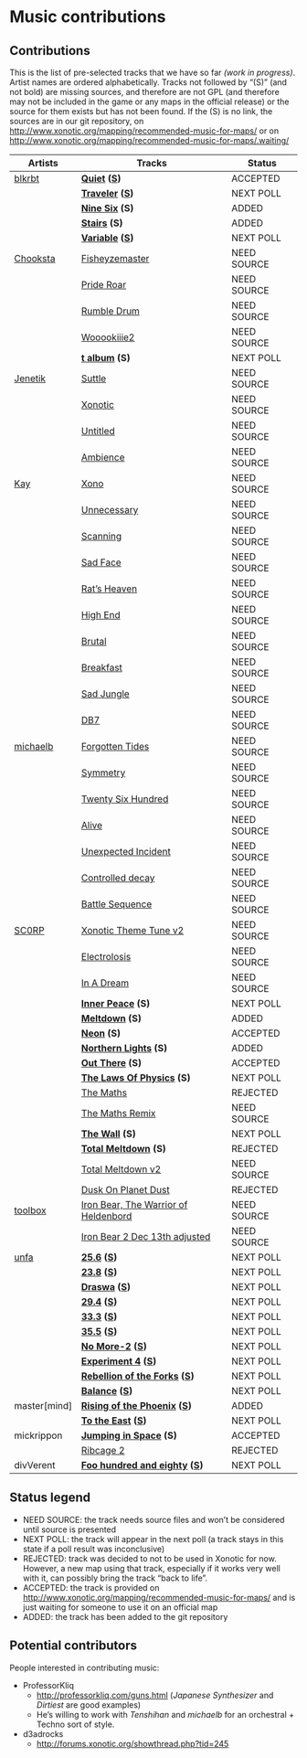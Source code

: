 Music contributions
===================

Contributions
-------------

This is the list of pre-selected tracks that we have so far _(work in progress)_. Artist names are ordered alphabetically. Tracks not followed by “(S)” (and not bold) are missing sources, and therefore are not GPL (and therefore may not be included in the game or any maps in the official release) or the source for them exists but has not been found. If the (S) is no link, the sources are in our git repository, on http://www.xonotic.org/mapping/recommended-music-for-maps/ or on http://www.xonotic.org/mapping/recommended-music-for-maps/.waiting/

| Artists | Tracks | Status |
|---------|--------|--------|
|[blkrbt](http://soundcloud.com/blkrbt)|**[Quiet](http://blkrbt.googlepages.com/nexuiz_quiet.ogg) ([S](http://blkrbt.googlepages.com/nexuiz_quiet.xrns))**|ACCEPTED|
||**[Traveler](http://blkrbt.googlepages.com/nexuiz_traveler.ogg) ([S](http://blkrbt.googlepages.com/nexuiz_traveler.xrns))**|NEXT POLL|
||**[Nine Six](http://blkrbt.googlepages.com/ninesix.ogg) (S)**|ADDED|
||**[Stairs](http://blkrbt.googlepages.com/stairs.ogg) (S)**|ADDED|
||**[Variable](http://blkrbt.googlepages.com/nexuiz_variable.ogg) ([S](http://sites.google.com/site/blkrbt2/nexuiz_variable.xrns?attredirects=0&d=1))**|NEXT POLL|
|[Chooksta](http://forums.xonotic.org/member.php?action=profile&uid=44)|[Fisheyzemaster](http://chookstamusic.com/songs/fisheyzemaster.mp3)|NEED SOURCE|
||[Pride Roar](http://chookstamusic.com/songs/prideroar.mp3)|NEED SOURCE|
||[Rumble Drum](http://chookstamusic.com/songs/rumble_drum.mp3)|NEED SOURCE|
||[Wooookiiie2](http://chookstamusic.com/songs/wooookiiie2.mp3)|NEED SOURCE|
||**[t album](http://forums.xonotic.org/showthread.php?tid=826) (S)**|NEXT POLL|
|[Jenetik](http://forums.xonotic.org/member.php?action=profile&uid=320)|[Suttle](http://www.jenetik.com/music/Jenetik_-_Suttle.mp3)|NEED SOURCE|
||[Xonotic](http://www.jenetik.com/music/Jenetik_-_Xontic.mp3)|NEED SOURCE|
||[Untitled](http://www.jenetik.com/music/Jenetik_-_untitled.mp3)|NEED SOURCE|
||[Ambience](http://www.jenetik.com/music/Jenetik_-_Ambience.mp3)|NEED SOURCE|
|[Kay](http://forums.xonotic.org/member.php?action=profile&uid=219)|[Xono](http://pisarowitz.com/Xonotic/XONOTIC9.mp3)|NEED SOURCE|
||[Unnecessary](http://pisarowitz.com/kay/Unnecessary.mp3)|NEED SOURCE|
||[Scanning](http://pisarowitz.com/kay/Scanning.mp3)|NEED SOURCE|
||[Sad Face](http://pisarowitz.com/kay/SadFace.mp3)|NEED SOURCE|
||[Rat’s Heaven](http://pisarowitz.com/kay/ratsheaven.mp3)|NEED SOURCE|
||[High End](http://pisarowitz.com/kay/HighEnd.mp3)|NEED SOURCE|
||[Brutal](http://pisarowitz.com/kay/brutal.mp3)|NEED SOURCE|
||[Breakfast](http://pisarowitz.com/kay/Breakfast.mp3)|NEED SOURCE|
||[Sad Jungle](http://pisarowitz.com/kay/Sad%20Jungle2.mp3)|NEED SOURCE|
||[DB7](http://pisarowitz.com/kay/DB7.mp3)|NEED SOURCE|
|[michaelb](http://michaelb.org/)|[Forgotten Tides](http://www.jamendo.com/en/track/145959)|NEED SOURCE|
||[Symmetry](http://www.jamendo.com/en/track/145611)|NEED SOURCE|
||[Twenty Six Hundred](http://www.jamendo.com/en/track/145612)|NEED SOURCE|
||[Alive](http://www.jamendo.com/en/track/145559)|NEED SOURCE|
||[Unexpected Incident](http://www.jamendo.com/en/track/145616)|NEED SOURCE|
||[Controlled decay](http://www.jamendo.com/en/track/145567)|NEED SOURCE|
||[Battle Sequence](http://michaelb.org/music/music/symphonic/michaelb-battle_sequence.mp3)|NEED SOURCE|
|[SC0RP](http://soundcloud.com/sc0rp)|[Xonotic Theme Tune v2](http://soundcloud.com/sc0rp/xonotic-theme-tune-v-2)|NEED SOURCE|
||[Electrolosis](http://mand1nga.com.ar/xonotic/music/SC0RP/SC0RP_ELECTROLOSIS.ogg)|NEED SOURCE|
||[In A Dream](http://soundcloud.com/sc0rp/in-a-dream)|NEED SOURCE|
||**[Inner Peace](http://soundcloud.com/sc0rp/inner-peace) (S)**|NEXT POLL|
||**[Meltdown](http://mand1nga.com.ar/xonotic/music/SC0RP/SC0RP_MELTDOWN.ogg) (S)**|ADDED|
||**[Neon](http://mand1nga.com.ar/xonotic/music/SC0RP/SC0RP_NEON.ogg) (S)**|ACCEPTED|
||**[Northern Lights](http://soundcloud.com/sc0rp/northern-lights-7) (S)**|ADDED|
||**[Out There](http://soundcloud.com/sc0rp/out-there) (S)**|ACCEPTED|
||**[The Laws Of Physics](http://mand1nga.com.ar/xonotic/music/SC0RP/SC0RP_THE_LAWS_OF_PHYSICS.ogg) (S)**|NEXT POLL|
||[The Maths](http://mand1nga.com.ar/xonotic/music/SC0RP/SC0RP_THE_MATHS.ogg)|REJECTED|
||[The Maths Remix](http://mand1nga.com.ar/xonotic/music/SC0RP/SC0RP_THE_MATHS_REMIX.ogg)|NEED SOURCE|
||**[The Wall](http://mand1nga.com.ar/xonotic/music/SC0RP/SC0RP_THE_WALL.ogg) (S)**|NEXT POLL|
||**[Total Meltdown](http://mand1nga.com.ar/xonotic/music/SC0RP/SC0RP_TOTAL_MELTDOWN.ogg) (S)**|REJECTED|
||[Total Meltdown v2](http://soundcloud.com/sc0rp/total-meltdown-v-2)|NEED SOURCE|
||[Dusk On Planet Dust](http://soundcloud.com/sc0rp/dusk-on-planet-dust)|REJECTED|
|[toolbox](http://drop.io/praetoolbox)|[Iron Bear, The Warrior of Heldenbord](http://drop.io/praetoolbox/asset/iron-bear-the-warrior-of-heldenbord-mp3)|NEED SOURCE|
||[Iron Bear 2 Dec 13th adjusted](http://drop.io/praetoolbox/asset/iron-bear-2-dec-13th-adjusted-mp3)|NEED SOURCE|
|[unfa](http://forums.xonotic.org/member.php?action=profile&uid=234)|**[25.6](http://www.mediafire.com/?ngkzmmudcw1) ([S](http://www.mediafire.com/?nzmtzmqzw2f))**|NEXT POLL|
||**[23.8](http://www.mediafire.com/?d5gqjmnzlhh) ([S](http://www.mediafire.com/?m2zimwzijl3))**|NEXT POLL|
||**[Draswa](http://www.mediafire.com/download.php?zz2zgtj1yyz) ([S](http://www.mediafire.com/?1t7lt15e92v7lto))**|NEXT POLL|
||**[29.4](http://www.mediafire.com/?z3mziltzmj5) ([S](http://www.mediafire.com/?t2izmmnozdo))**|NEXT POLL|
||**[33.3](http://www.mediafire.com/?vjlg4r1q2g2i70o) ([S](http://www.mediafire.com/?o0bf68e1ranvbo0))**|NEXT POLL|
||**[35.5](http://www.mediafire.com/?77c6eo327b5zmyh) ([S](http://www.mediafire.com/?s5e8aec7eeu9j1c))**|NEXT POLL|
||**[No More-2](http://www.mediafire.com/?fps4amxc7c9yyoh) ([S](http://www.mediafire.com/?cm3lpr929f5d2ro))**|NEXT POLL|
||**[Experiment 4](http://www.mediafire.com/?n36yakq2c3xc6rb) ([S](http://www.mediafire.com/?4ehr2ba80ioa340))**|NEXT POLL|
||**[Rebellion of the Forks](http://www.mediafire.com/?t44s5a7szwqfslz) ([S](http://www.mediafire.com/?36kqu01v40gluba))**|NEXT POLL|
||**[Balance](http://www.mediafire.com/?zdz4mdt1wbwhc10) ([S](http://www.mediafire.com/?u8dvbkodc68v89l))**|NEXT POLL|
|master[mind]|**[Rising of the Phoenix](http://forums.xonotic.org/showthread.php?tid=795) ([S](http://forums.xonotic.org/showthread.php?tid=795))**|ADDED|
||**[To the East](http://www.4shared.com/file/250363291/cd3f1a3/To_the_East.html) ([S](http://www.4shared.com/file/250360264/e994b60d/To_the_East.html))**|NEXT POLL|
|mickrippon|**[Jumping in Space](http://mickrippon.com/xonotic/music_jumpinginspace.zip) (S)**|ACCEPTED|
||[Ribcage 2](http://www.mickrippon.com/temp/ribcage2.ogg)|REJECTED|
|divVerent|**[Foo hundred and eighty](http://rm.endoftheinternet.org/~xonotic/foo180.ogg) ([S](http://rm.endoftheinternet.org/~xonotic/foo180.mmpz))**|NEXT POLL|

Status legend
-------------

-   NEED SOURCE: the track needs source files and won’t be considered until source is presented
-   NEXT POLL: the track will appear in the next poll (a track stays in this state if a poll result was inconclusive)
-   REJECTED: track was decided to not to be used in Xonotic for now. However, a new map using that track, especially if it works very well with it, can possibly bring the track “back to life”.
-   ACCEPTED: the track is provided on http://www.xonotic.org/mapping/recommended-music-for-maps/ and is just waiting for someone to use it on an official map
-   ADDED: the track has been added to the git repository

Potential contributors
----------------------

People interested in contributing music:
-   ProfessorKliq
    * http://professorkliq.com/guns.html (*Japanese Synthesizer* and *Dirtiest* are good examples)
    * He’s willing to work with *Tenshihan* and *michaelb* for an orchestral + Techno sort of style.
-   d3adrocks
    * http://forums.xonotic.org/showthread.php?tid=245

